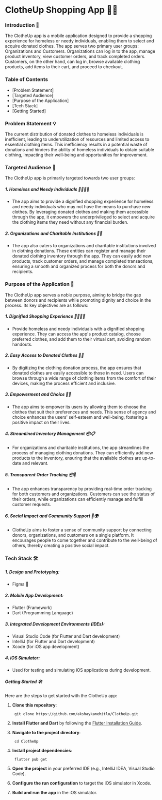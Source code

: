 # ClotheUp Shopping App 👕📱

### Introduction 🚀

The ClotheUp app is a mobile application designed to provide a shopping experience for homeless or needy individuals, enabling them to select and acquire donated clothes. The app serves two primary user groups: Organizations and Customers. Organizations can log in to the app, manage product inventory, view customer orders, and track completed orders. Customers, on the other hand, can log in, browse available clothing products, add items to their cart, and proceed to checkout.

### Table of Contents

- [Problem Statement]
- [Targeted Audience]
- [Purpose of the Application]
- [Tech Stack]
- [Getting Started]

### Problem Statement 💡

The current distribution of donated clothes to homeless individuals is inefficient, leading to underutilization of resources and limited access to essential clothing items. This inefficiency results in a potential waste of donations and hinders the ability of homeless individuals to obtain suitable clothing, impacting their well-being and opportunities for improvement.

### Targeted Audience 👥

The ClotheUp app is primarily targeted towards two user groups:

##### 1. Homeless and Needy Individuals 👨‍🦳👩‍🦳

- The app aims to provide a dignified shopping experience for homeless and needy individuals who may not have the means to purchase new clothes. By leveraging donated clothes and making them accessible through the app, it empowers the underprivileged to select and acquire the clothing items they need without any financial burden.

##### 2. Organizations and Charitable Institutions 🏢🌐

- The app also caters to organizations and charitable institutions involved in clothing donations. These entities can register and manage their donated clothing inventory through the app. They can easily add new products, track customer orders, and manage completed transactions, ensuring a smooth and organized process for both the donors and recipients.

### Purpose of the Application 🌟

The ClotheUp app serves a noble purpose, aiming to bridge the gap between donors and recipients while promoting dignity and choice in the process. Its key objectives are as follows:

##### 1. Dignified Shopping Experience 💁‍♂️💁‍♀️

- Provide homeless and needy individuals with a dignified shopping experience. They can access the app's product catalog, choose preferred clothes, and add them to their virtual cart, avoiding random handouts.

##### 2. Easy Access to Donated Clothes 🛒👕

- By digitizing the clothing donation process, the app ensures that donated clothes are easily accessible to those in need. Users can browse through a wide range of clothing items from the comfort of their devices, making the process efficient and inclusive.

##### 3. Empowerment and Choice 🌟👚

- The app aims to empower its users by allowing them to choose the clothes that suit their preferences and needs. This sense of agency and choice enhances the users' self-esteem and well-being, fostering a positive impact on their lives.

##### 4. Streamlined Inventory Management 📦📋

- For organizations and charitable institutions, the app streamlines the process of managing clothing donations. They can efficiently add new products to the inventory, ensuring that the available clothes are up-to-date and relevant.

##### 5. Transparent Order Tracking 📦🚚

- The app enhances transparency by providing real-time order tracking for both customers and organizations. Customers can see the status of their orders, while organizations can efficiently manage and fulfill customer requests.

##### 6. Social Impact and Community Support 🤝🌍

- ClotheUp aims to foster a sense of community support by connecting donors, organizations, and customers on a single platform. It encourages people to come together and contribute to the well-being of others, thereby creating a positive social impact.

### Tech Stack 🛠️

##### 1. Design and Prototyping:
- Figma 🎨

##### 2. Mobile App Development:
- Flutter (Framework)
- Dart (Programming Language)

##### 3. Integrated Development Environments (IDEs):
- Visual Studio Code (for Flutter and Dart development)
- IntelliJ (for Flutter and Dart development)
- Xcode (for iOS app development)

##### 4. iOS Simulator:
- Used for testing and simulating iOS applications during development.

##### Getting Started 🛠️

Here are the steps to get started with the ClotheUp app:

1. **Clone this repository**:

        git clone https://github.com/akshaykanehitlu/ClotheUp.git

2. **Install Flutter and Dart** by following the [Flutter Installation Guide](https://flutter.dev/docs/get-started/install).

3. **Navigate to the project directory**:

        cd ClotheUp

4. **Install project dependencies**:

        flutter pub get

5. **Open the project** in your preferred IDE (e.g., IntelliJ IDEA, Visual Studio Code).

6. **Configure the run configuration** to target the iOS simulator in Xcode.

7. **Build and run the app** in the iOS simulator.